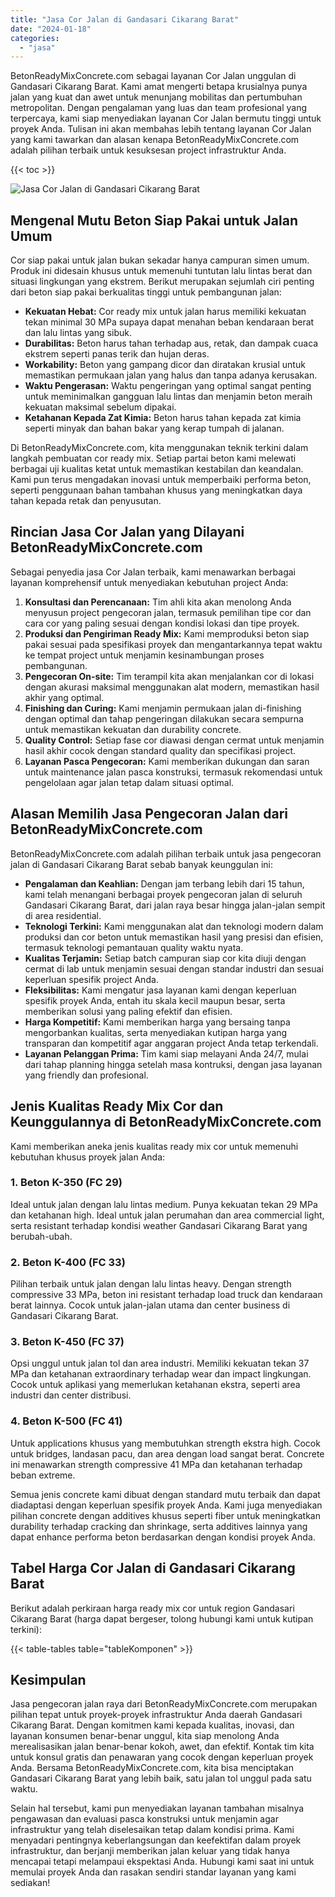 ```yaml
---
title: "Jasa Cor Jalan di Gandasari Cikarang Barat"
date: "2024-01-18"
categories: 
  - "jasa"
---
```


BetonReadyMixConcrete.com sebagai layanan Cor Jalan unggulan di Gandasari Cikarang Barat. Kami amat mengerti betapa krusialnya punya jalan yang kuat dan awet untuk menunjang mobilitas dan pertumbuhan metropolitan. Dengan pengalaman yang luas dan team profesional yang terpercaya, kami siap menyediakan layanan Cor Jalan bermutu tinggi untuk proyek Anda. Tulisan ini akan membahas lebih tentang layanan Cor Jalan yang kami tawarkan dan alasan kenapa BetonReadyMixConcrete.com adalah pilihan terbaik untuk kesuksesan project infrastruktur Anda.

{{< toc >}}

![Jasa Cor Jalan di Gandasari Cikarang Barat](https://betoncor8.github.io/cor/harga-beton-readymix-concrete%20(32).png)

## Mengenal Mutu Beton Siap Pakai untuk Jalan Umum

Cor siap pakai untuk jalan bukan sekadar hanya campuran simen umum. Produk ini didesain khusus untuk memenuhi tuntutan lalu lintas berat dan situasi lingkungan yang ekstrem. Berikut merupakan sejumlah ciri penting dari beton siap pakai berkualitas tinggi untuk pembangunan jalan:

- **Kekuatan Hebat:** Cor ready mix untuk jalan harus memiliki kekuatan tekan minimal 30 MPa supaya dapat menahan beban kendaraan berat dan lalu lintas yang sibuk.
- **Durabilitas:** Beton harus tahan terhadap aus, retak, dan dampak cuaca ekstrem seperti panas terik dan hujan deras.
- **Workability:** Beton yang gampang dicor dan diratakan krusial untuk memastikan permukaan jalan yang halus dan tanpa adanya kerusakan.
- **Waktu Pengerasan:** Waktu pengeringan yang optimal sangat penting untuk meminimalkan gangguan lalu lintas dan menjamin beton meraih kekuatan maksimal sebelum dipakai.
- **Ketahanan Kepada Zat Kimia:** Beton harus tahan kepada zat kimia seperti minyak dan bahan bakar yang kerap tumpah di jalanan.

Di BetonReadyMixConcrete.com, kita menggunakan teknik terkini dalam langkah pembuatan cor ready mix. Setiap partai beton kami melewati berbagai uji kualitas ketat untuk memastikan kestabilan dan keandalan. Kami pun terus mengadakan inovasi untuk memperbaiki performa beton, seperti penggunaan bahan tambahan khusus yang meningkatkan daya tahan kepada retak dan penyusutan.

## Rincian Jasa Cor Jalan yang Dilayani BetonReadyMixConcrete.com

Sebagai penyedia jasa Cor Jalan terbaik, kami menawarkan berbagai layanan komprehensif untuk menyediakan kebutuhan project Anda:

1. **Konsultasi dan Perencanaan:** Tim ahli kita akan menolong Anda menyusun project pengecoran jalan, termasuk pemilihan tipe cor dan cara cor yang paling sesuai dengan kondisi lokasi dan tipe proyek.
2. **Produksi dan Pengiriman Ready Mix:** Kami memproduksi beton siap pakai sesuai pada spesifikasi proyek dan mengantarkannya tepat waktu ke tempat project untuk menjamin kesinambungan proses pembangunan.
3. **Pengecoran On-site:** Tim terampil kita akan menjalankan cor di lokasi dengan akurasi maksimal menggunakan alat modern, memastikan hasil akhir yang optimal.
4. **Finishing dan Curing:** Kami menjamin permukaan jalan di-finishing dengan optimal dan tahap pengeringan dilakukan secara sempurna untuk memastikan kekuatan dan durability concrete.
5. **Quality Control:** Setiap fase cor diawasi dengan cermat untuk menjamin hasil akhir cocok dengan standard quality dan specifikasi project.
6. **Layanan Pasca Pengecoran:** Kami memberikan dukungan dan saran untuk maintenance jalan pasca konstruksi, termasuk rekomendasi untuk pengelolaan agar jalan tetap dalam situasi optimal.

## Alasan Memilih Jasa Pengecoran Jalan dari BetonReadyMixConcrete.com

BetonReadyMixConcrete.com adalah pilihan terbaik untuk jasa pengecoran jalan di Gandasari Cikarang Barat sebab banyak keunggulan ini:

- **Pengalaman dan Keahlian:** Dengan jam terbang lebih dari 15 tahun, kami telah menangani berbagai proyek pengecoran jalan di seluruh Gandasari Cikarang Barat, dari jalan raya besar hingga jalan-jalan sempit di area residential.
- **Teknologi Terkini:** Kami menggunakan alat dan teknologi modern dalam produksi dan cor beton untuk memastikan hasil yang presisi dan efisien, termasuk teknologi pemantauan quality waktu nyata.
- **Kualitas Terjamin:** Setiap batch campuran siap cor kita diuji dengan cermat di lab untuk menjamin sesuai dengan standar industri dan sesuai keperluan spesifik project Anda.
- **Fleksibilitas:** Kami mengatur jasa layanan kami dengan keperluan spesifik proyek Anda, entah itu skala kecil maupun besar, serta memberikan solusi yang paling efektif dan efisien.
- **Harga Kompetitif:** Kami memberikan harga yang bersaing tanpa mengorbankan kualitas, serta menyediakan kutipan harga yang transparan dan kompetitif agar anggaran project Anda tetap terkendali.
- **Layanan Pelanggan Prima:** Tim kami siap melayani Anda 24/7, mulai dari tahap planning hingga setelah masa kontruksi, dengan jasa layanan yang friendly dan profesional.

## Jenis Kualitas Ready Mix Cor dan Keunggulannya di BetonReadyMixConcrete.com

Kami memberikan aneka jenis kualitas ready mix cor untuk memenuhi kebutuhan khusus proyek jalan Anda:

### 1\. Beton K-350 (FC 29)

Ideal untuk jalan dengan lalu lintas medium. Punya kekuatan tekan 29 MPa dan ketahanan high. Ideal untuk jalan perumahan dan area commercial light, serta resistant terhadap kondisi weather Gandasari Cikarang Barat yang berubah-ubah.

### 2\. Beton K-400 (FC 33)

Pilihan terbaik untuk jalan dengan lalu lintas heavy. Dengan strength compressive 33 MPa, beton ini resistant terhadap load truck dan kendaraan berat lainnya. Cocok untuk jalan-jalan utama dan center business di Gandasari Cikarang Barat.

### 3\. Beton K-450 (FC 37)

Opsi unggul untuk jalan tol dan area industri. Memiliki kekuatan tekan 37 MPa dan ketahanan extraordinary terhadap wear dan impact lingkungan. Cocok untuk aplikasi yang memerlukan ketahanan ekstra, seperti area industri dan center distribusi.

### 4\. Beton K-500 (FC 41)

Untuk applications khusus yang membutuhkan strength ekstra high. Cocok untuk bridges, landasan pacu, dan area dengan load sangat berat. Concrete ini menawarkan strength compressive 41 MPa dan ketahanan terhadap beban extreme.

Semua jenis concrete kami dibuat dengan standard mutu terbaik dan dapat diadaptasi dengan keperluan spesifik proyek Anda. Kami juga menyediakan pilihan concrete dengan additives khusus seperti fiber untuk meningkatkan durability terhadap cracking dan shrinkage, serta additives lainnya yang dapat enhance performa beton berdasarkan dengan kondisi proyek Anda.

## Tabel Harga Cor Jalan di Gandasari Cikarang Barat

Berikut adalah perkiraan harga ready mix cor untuk region Gandasari Cikarang Barat (harga dapat bergeser, tolong hubungi kami untuk kutipan terkini):

{{< table-tables table="tableKomponen" >}}

## Kesimpulan

Jasa pengecoran jalan raya dari BetonReadyMixConcrete.com merupakan pilihan tepat untuk proyek-proyek infrastruktur Anda daerah Gandasari Cikarang Barat. Dengan komitmen kami kepada kualitas, inovasi, dan layanan konsumen benar-benar unggul, kita siap menolong Anda merealisasikan jalan benar-benar kokoh, awet, dan efektif. Kontak tim kita untuk konsul gratis dan penawaran yang cocok dengan keperluan proyek Anda. Bersama BetonReadyMixConcrete.com, kita bisa menciptakan Gandasari Cikarang Barat yang lebih baik, satu jalan tol unggul pada satu waktu.

Selain hal tersebut, kami pun menyediakan layanan tambahan misalnya pengawasan dan evaluasi pasca konstruksi untuk menjamin agar infrastruktur yang telah diselesaikan tetap dalam kondisi prima. Kami menyadari pentingnya keberlangsungan dan keefektifan dalam proyek infrastruktur, dan berjanji memberikan jalan keluar yang tidak hanya mencapai tetapi melampaui ekspektasi Anda. Hubungi kami saat ini untuk memulai proyek Anda dan rasakan sendiri standar layanan yang kami sediakan!
